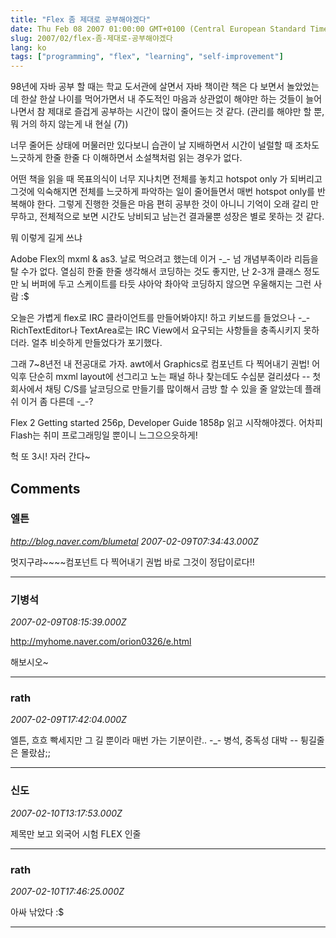 ```yaml
---
title: "Flex 좀 제대로 공부해야겠다"
date: Thu Feb 08 2007 01:00:00 GMT+0100 (Central European Standard Time)
slug: 2007/02/flex-좀-제대로-공부해야겠다
lang: ko
tags: ["programming", "flex", "learning", "self-improvement"]
---
```


98년에 자바 공부 할 때는 학교 도서관에 살면서 자바 책이란 책은 다 보면서 놀았었는데
한살 한살 나이를 먹어가면서 내 주도적인 마음과 상관없이 해야만 하는 것들이 늘어나면서 
참 제대로 즐겁게 공부하는 시간이 많이 줄어드는 것 같다. 
(관리를 해야만 할 뿐, 뭐 거의 하지 않는게 내 현실 (7))

너무 줄어든 상태에 머물러만 있다보니 습관이 날 지배하면서 시간이 널럴할 때 조차도 
느긋하게 한줄 한줄 다 이해하면서 소설책처럼 읽는 경우가 없다. 

어떤 책을 읽을 때 목표의식이 너무 지나치면 전체를 놓치고 hotspot only 가 되버리고
그것에 익숙해지면 전체를 느긋하게 파악하는 일이 줄어들면서 매번 hotspot only를 반복해야 한다.
그렇게 진행한 것들은 마음 편히 공부한 것이 아니니 기억이 오래 갈리 만무하고, 
전체적으로 보면 시간도 낭비되고 남는건 결과물뿐 성장은 별로 못하는 것 같다.

뭐 이렇게 길게 쓰냐

Adobe Flex의 mxml & as3. 날로 먹으려고 했는데 이거 -_- 넘 개념부족이라 리듬을 탈 수가 없다.
열심히 한줄 한줄 생각해서 코딩하는 것도 좋지만, 난 2-3개 클래스 정도만 뇌 버퍼에 두고
스케이트를 타듯 샤아악 촤아악 코딩하지 않으면 우울해지는 그런 사람 :$

오늘은 가볍게 flex로 IRC 클라이언트를 만들어봐야지! 하고 키보드를 들었으나 -_-
RichTextEditor나 TextArea로는 IRC View에서 요구되는 사항들을 충족시키지 못하더라.
얼추 비슷하게 만들었다가 포기했다. 

그래 7~8년전 내 전공대로 가자. awt에서 Graphics로 컴포넌트 다 찍어내기 권법!
어익후 단순히 mxml layout에 선그리고 노는 패널 하나 찾는데도 수십분 걸리셨다 --
첫회사에서 채팅 C/S를 날코딩으로 만들기를 많이해서 금방 할 수 있을 줄 알았는데
플래쉬 이거 좀 다른데 -_-?

Flex 2 Getting started 256p, Developer Guide 1858p 읽고 시작해야겠다.
어차피 Flash는 취미 프로그래밍일 뿐이니 느그으으읏하게!

헉 또 3시! 자러 간다~

## Comments

### 엘튼
*http://blog.naver.com/blumetal*
*2007-02-09T07:34:43.000Z*

멋지구랴~~~~컴포넌트 다 찍어내기 권법 바로 그것이 정답이로다!!

---

### 기병석
*2007-02-09T08:15:39.000Z*

http://myhome.naver.com/orion0326/e.html

해보시오~

---

### rath
*2007-02-09T17:42:04.000Z*

엘튼, 흐흐 빡세지만 그 길 뿐이라 매번 가는 기분이란.. -_-
병석, 중독성 대박 -- 튕길줄은 몰랐삼;;

---

### 신도
*2007-02-10T13:17:53.000Z*

제목만 보고 외국어 시험 FLEX 인줄

---

### rath
*2007-02-10T17:46:25.000Z*

아싸 낚았다 :$

---
